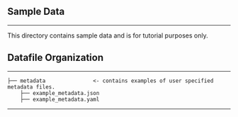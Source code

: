 ## Sample Data
------------

This directory contains sample data and is for tutorial purposes only.

## Datafile Organization
------------

    ├── metadata               <- contains examples of user specified metadata files.
        ├── example_metadata.json
        ├── example_metadata.yaml

------------
